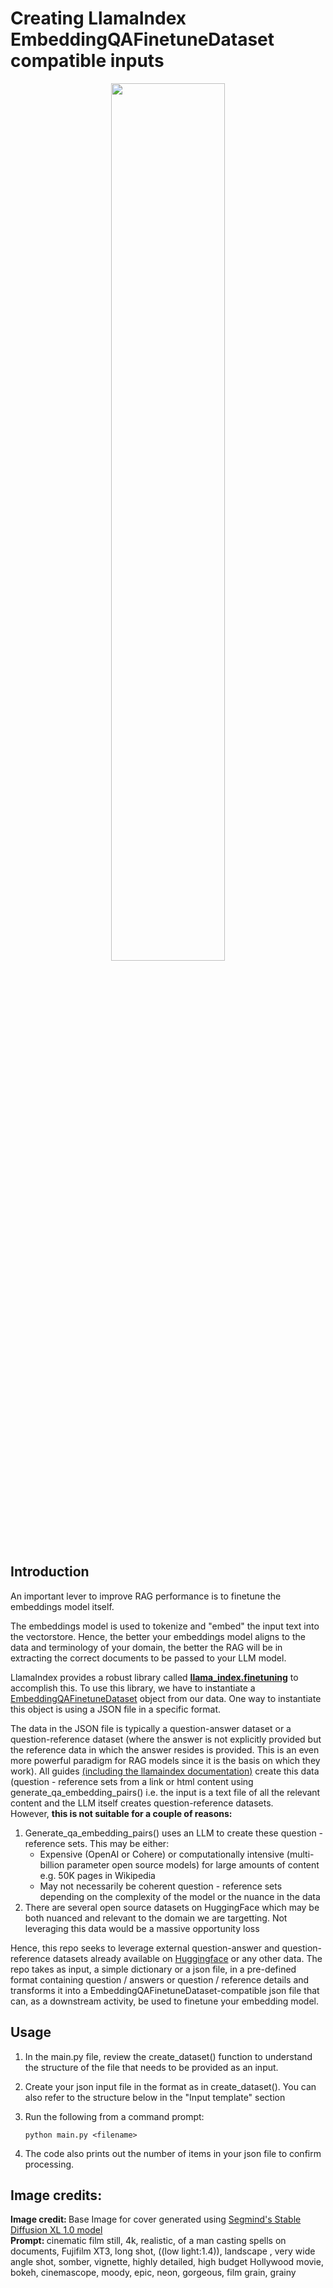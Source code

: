 # Creating LlamaIndex EmbeddingQAFinetuneDataset compatible inputs
<p align = "center">
  <img src = "https://github.com/SwamiKannan/Creating-Llamaindex-EmbeddingQAFinetuneDataset-for-Finetuning-Embeddings/blob/main/images/cover.png", width = 60%>
</p>

## Introduction
An important lever to improve RAG performance is to finetune the embeddings model itself.

The embeddings model is used to tokenize and "embed" the input text into the vectorstore. Hence, the better your embeddings model aligns to the data and terminology of your domain, the better the RAG will be in extracting the correct documents to be passed to your LLM model. 

LlamaIndex provides a robust library called <a href="https://docs.llamaindex.ai/en/stable/optimizing/fine-tuning/fine-tuning.html"><b>llama_index.finetuning</b></a> to accomplish this. To use this library, we have to instantiate a <a href="https://github.com/run-llama/llama_index/blob/main/llama-index-finetuning/llama_index/finetuning/embeddings/common.py">EmbeddingQAFinetuneDataset</a> object from our data. One way to instantiate this object is using a JSON file in a specific format.

The data in the JSON file is typically a question-answer dataset or a question-reference dataset (where the answer is not explicitly provided but the reference data in which the answer resides is provided. This is an even more powerful paradigm for RAG models since it is the basis on which they work). All guides <a href="https://docs.llamaindex.ai/en/stable/examples/finetuning/embeddings/finetune_embedding.html">(including the llamaindex documentation)</a> create this data (question - reference sets from a link or html content using generate_qa_embedding_pairs() i.e. the input is a text file of all the relevant content and the LLM itself creates question-reference datasets. <br>
However, <b>this is not suitable for a couple of reasons:</b>
<ol>
<li>Generate_qa_embedding_pairs() uses an LLM to create these question - reference sets. This may be either:
  <ul>
 <li>Expensive (OpenAI or Cohere) or computationally intensive (multi-billion parameter open source models) for large amounts of content e.g. 50K pages in Wikipedia</li>
<li>May not necessarily be coherent question - reference sets depending on the complexity of the model or the nuance in the data </li></ul></li>
<li>There are several open source datasets on HuggingFace which may be both nuanced and relevant to the domain we are targetting. Not leveraging this data would be a massive opportunity loss
</li>
</ol>
Hence, this repo seeks to leverage external question-answer and question-reference datasets already available on <a href="https://huggingface.co/docs/datasets/index">Huggingface</a> or any other data. The repo takes as input,  a simple dictionary or a json file, in a pre-defined format containing question / answers or question / reference details and transforms it into a EmbeddingQAFinetuneDataset-compatible json file that can, as a downstream activity, be used to finetune your embedding model.

## Usage
1. In the main.py file, review the create_dataset() function to understand the structure of the file that needs to be provided as an input.
2. Create your json input file in the format as in create_dataset(). You can also refer to the structure below in the "Input template" section
3. Run the following from a command prompt:
   
   ```
   python main.py <filename>
   ```
5. The code also prints out the number of items in your json file to confirm processing.
   
## Image credits:
 <b>Image credit: </b>Base Image  for cover generated using <a href="https://www.segmind.com/models/sdxl1.0-txt2img">Segmind's Stable Diffusion XL 1.0 model</a> <br>
 <b>Prompt: </b>cinematic film still, 4k, realistic, of a man casting spells on documents, Fujifilm XT3, long shot, ((low light:1.4)), landscape , very wide angle shot, somber, vignette, highly detailed, high budget Hollywood movie, bokeh, cinemascope, moody, epic, neon, gorgeous, film grain, grainy
</sub>
